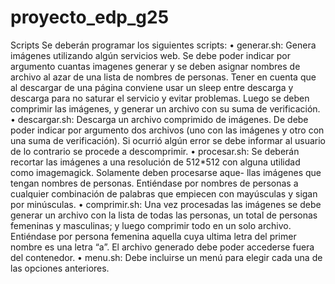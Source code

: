 # proyecto_edp_g25
Scripts
Se deberán programar los siguientes scripts:
• generar.sh: Genera imágenes utilizando algún servicios web. Se debe
poder indicar por argumento cuantas imagenes generar y se deben asignar
nombres de archivo al azar de una lista de nombres de personas. Tener
en cuenta que al descargar de una página conviene usar un sleep entre
descarga y descarga para no saturar el servicio y evitar problemas. Luego
se deben comprimir las imágenes, y generar un archivo con su suma de
verificación.
• descargar.sh: Descarga un archivo comprimido de imágenes. De debe
poder indicar por argumento dos archivos (uno con las imágenes y otro
con una suma de verificación). Si ocurrió algún error se debe informar al
usuario de lo contrario se procede a descomprimir.
• procesar.sh: Se deberán recortar las imágenes a una resolución de 512*512
con alguna utilidad como imagemagick. Solamente deben procesarse aque-
llas imágenes que tengan nombres de personas. Entiéndase por nombres de
personas a cualquier combinación de palabras que empiecen con mayúsculas
y sigan por minúsculas.
• comprimir.sh: Una vez procesadas las imágenes se debe generar un
archivo con la lista de todas las personas, un total de personas femeninas
y masculinas; y luego comprimir todo en un solo archivo. Entiéndase por
persona femenina aquella cuya ultima letra del primer nombre es una letra
“a”. El archivo generado debe poder accederse fuera del contenedor.
• menu.sh: Debe incluirse un menú para elegir cada una de las opciones
anteriores.
